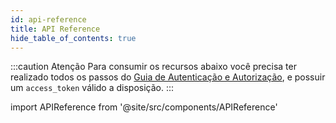 ```yaml
---
id: api-reference
title: API Reference
hide_table_of_contents: true
---
```


:::caution Atenção
Para consumir os recursos abaixo você precisa ter realizado todos os passos do [Guia de Autenticação e Autorização](/one-click/guides/oauth2-flow), e possuir um `access_token` válido a disposição.
:::

import APIReference from '@site/src/components/APIReference'

<APIReference url="/picpay-docs-digital-payments/swagger/picpay-1-click.json" />